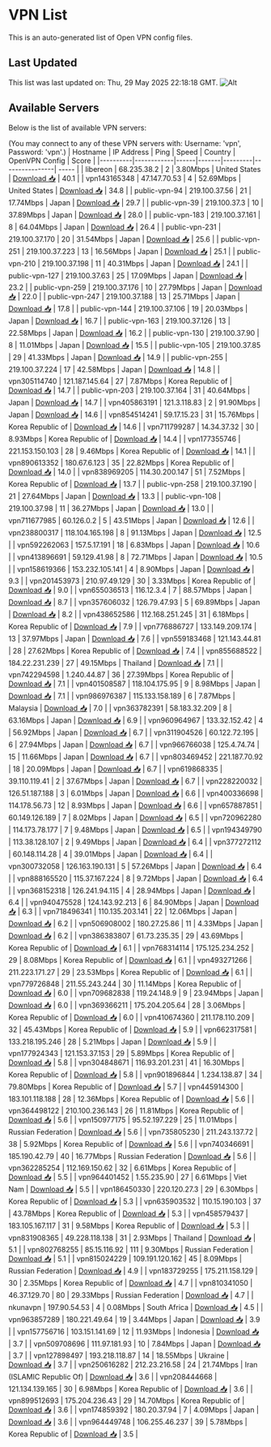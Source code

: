 # VPN List

This is an auto-generated list of Open VPN config files.

## Last Updated

This list was last updated on: Thu, 29 May 2025 22:18:18 GMT.
![Alt](https://repobeats.axiom.co/api/embed/186b98318ef1479477931607c1ad7d823f12451f.svg "Repobeats analytics image")

## Available Servers

Below is the list of available VPN servers:

(You may connect to any of these VPN servers with: Username: 'vpn', Password: 'vpn'.)
| Hostname | IP Address | Ping | Speed | Country | OpenVPN Config | Score |
|----------|------------|------|-------|---------|----------------| ----- |
| libereon | 68.235.38.2 | 2 | 3.80Mbps | United States | [Download 📥](./configs/server_0_US.ovpn) | 40.1 |
| vpn143165348 | 47.147.70.53 | 4 | 52.69Mbps | United States | [Download 📥](./configs/server_1_US.ovpn) | 34.8 |
| public-vpn-94 | 219.100.37.56 | 21 | 17.74Mbps | Japan | [Download 📥](./configs/server_2_JP.ovpn) | 29.7 |
| public-vpn-39 | 219.100.37.3 | 10 | 37.89Mbps | Japan | [Download 📥](./configs/server_3_JP.ovpn) | 28.0 |
| public-vpn-183 | 219.100.37.161 | 8 | 64.04Mbps | Japan | [Download 📥](./configs/server_4_JP.ovpn) | 26.4 |
| public-vpn-231 | 219.100.37.170 | 20 | 31.54Mbps | Japan | [Download 📥](./configs/server_5_JP.ovpn) | 25.6 |
| public-vpn-251 | 219.100.37.223 | 13 | 16.56Mbps | Japan | [Download 📥](./configs/server_6_JP.ovpn) | 25.1 |
| public-vpn-210 | 219.100.37.198 | 11 | 40.31Mbps | Japan | [Download 📥](./configs/server_7_JP.ovpn) | 24.1 |
| public-vpn-127 | 219.100.37.63 | 25 | 17.09Mbps | Japan | [Download 📥](./configs/server_8_JP.ovpn) | 23.2 |
| public-vpn-259 | 219.100.37.176 | 10 | 27.79Mbps | Japan | [Download 📥](./configs/server_9_JP.ovpn) | 22.0 |
| public-vpn-247 | 219.100.37.188 | 13 | 25.71Mbps | Japan | [Download 📥](./configs/server_10_JP.ovpn) | 17.8 |
| public-vpn-144 | 219.100.37.106 | 19 | 20.03Mbps | Japan | [Download 📥](./configs/server_11_JP.ovpn) | 16.7 |
| public-vpn-163 | 219.100.37.126 | 13 | 22.58Mbps | Japan | [Download 📥](./configs/server_12_JP.ovpn) | 16.2 |
| public-vpn-130 | 219.100.37.90 | 8 | 11.01Mbps | Japan | [Download 📥](./configs/server_13_JP.ovpn) | 15.5 |
| public-vpn-105 | 219.100.37.85 | 29 | 41.33Mbps | Japan | [Download 📥](./configs/server_14_JP.ovpn) | 14.9 |
| public-vpn-255 | 219.100.37.224 | 17 | 42.58Mbps | Japan | [Download 📥](./configs/server_15_JP.ovpn) | 14.8 |
| vpn305114740 | 121.187.145.64 | 27 | 7.87Mbps | Korea Republic of | [Download 📥](./configs/server_16_KR.ovpn) | 14.7 |
| public-vpn-203 | 219.100.37.164 | 31 | 40.64Mbps | Japan | [Download 📥](./configs/server_17_JP.ovpn) | 14.7 |
| vpn405863191 | 121.3.118.83 | 2 | 91.90Mbps | Japan | [Download 📥](./configs/server_18_JP.ovpn) | 14.6 |
| vpn854514241 | 59.17.15.23 | 31 | 15.76Mbps | Korea Republic of | [Download 📥](./configs/server_19_KR.ovpn) | 14.6 |
| vpn711799287 | 14.34.37.32 | 30 | 8.93Mbps | Korea Republic of | [Download 📥](./configs/server_20_KR.ovpn) | 14.4 |
| vpn177355746 | 221.153.150.103 | 28 | 9.46Mbps | Korea Republic of | [Download 📥](./configs/server_21_KR.ovpn) | 14.1 |
| vpn890613352 | 180.67.6.123 | 35 | 22.82Mbps | Korea Republic of | [Download 📥](./configs/server_22_KR.ovpn) | 14.0 |
| vpn838969205 | 114.30.200.147 | 51 | 7.52Mbps | Korea Republic of | [Download 📥](./configs/server_23_KR.ovpn) | 13.7 |
| public-vpn-258 | 219.100.37.190 | 21 | 27.64Mbps | Japan | [Download 📥](./configs/server_24_JP.ovpn) | 13.3 |
| public-vpn-108 | 219.100.37.98 | 11 | 36.27Mbps | Japan | [Download 📥](./configs/server_25_JP.ovpn) | 13.0 |
| vpn711677985 | 60.126.0.2 | 5 | 43.51Mbps | Japan | [Download 📥](./configs/server_26_JP.ovpn) | 12.6 |
| vpn238800317 | 118.104.165.198 | 8 | 91.13Mbps | Japan | [Download 📥](./configs/server_27_JP.ovpn) | 12.5 |
| vpn592262063 | 157.5.17.191 | 18 | 6.83Mbps | Japan | [Download 📥](./configs/server_28_JP.ovpn) | 10.6 |
| vpn413896691 | 59.129.41.98 | 8 | 72.71Mbps | Japan | [Download 📥](./configs/server_29_JP.ovpn) | 10.5 |
| vpn158619366 | 153.232.105.141 | 4 | 8.90Mbps | Japan | [Download 📥](./configs/server_30_JP.ovpn) | 9.3 |
| vpn201453973 | 210.97.49.129 | 30 | 3.33Mbps | Korea Republic of | [Download 📥](./configs/server_31_KR.ovpn) | 9.0 |
| vpn655036513 | 116.12.3.4 | 7 | 88.57Mbps | Japan | [Download 📥](./configs/server_32_JP.ovpn) | 8.7 |
| vpn357606032 | 126.79.47.93 | 5 | 69.89Mbps | Japan | [Download 📥](./configs/server_33_JP.ovpn) | 8.2 |
| vpn438652586 | 112.168.251.245 | 31 | 6.18Mbps | Korea Republic of | [Download 📥](./configs/server_34_KR.ovpn) | 7.9 |
| vpn776886727 | 133.149.209.174 | 13 | 37.97Mbps | Japan | [Download 📥](./configs/server_35_JP.ovpn) | 7.6 |
| vpn559183468 | 121.143.44.81 | 28 | 27.62Mbps | Korea Republic of | [Download 📥](./configs/server_36_KR.ovpn) | 7.4 |
| vpn855688522 | 184.22.231.239 | 27 | 49.15Mbps | Thailand | [Download 📥](./configs/server_37_TH.ovpn) | 7.1 |
| vpn742294598 | 1.240.44.87 | 36 | 27.39Mbps | Korea Republic of | [Download 📥](./configs/server_38_KR.ovpn) | 7.1 |
| vpn401508587 | 118.104.175.95 | 9 | 8.98Mbps | Japan | [Download 📥](./configs/server_39_JP.ovpn) | 7.1 |
| vpn986976387 | 115.133.158.189 | 6 | 7.87Mbps | Malaysia | [Download 📥](./configs/server_40_MY.ovpn) | 7.0 |
| vpn363782391 | 58.183.32.209 | 8 | 63.16Mbps | Japan | [Download 📥](./configs/server_41_JP.ovpn) | 6.9 |
| vpn960964967 | 133.32.152.42 | 4 | 56.92Mbps | Japan | [Download 📥](./configs/server_42_JP.ovpn) | 6.7 |
| vpn311904526 | 60.122.72.195 | 6 | 27.94Mbps | Japan | [Download 📥](./configs/server_43_JP.ovpn) | 6.7 |
| vpn966766038 | 125.4.74.74 | 15 | 11.66Mbps | Japan | [Download 📥](./configs/server_44_JP.ovpn) | 6.7 |
| vpn803469452 | 221.187.70.92 | 18 | 20.09Mbps | Japan | [Download 📥](./configs/server_45_JP.ovpn) | 6.7 |
| vpn619868335 | 39.110.119.41 | 2 | 37.67Mbps | Japan | [Download 📥](./configs/server_46_JP.ovpn) | 6.7 |
| vpn228220032 | 126.51.187.188 | 3 | 6.01Mbps | Japan | [Download 📥](./configs/server_47_JP.ovpn) | 6.6 |
| vpn400336698 | 114.178.56.73 | 12 | 8.93Mbps | Japan | [Download 📥](./configs/server_48_JP.ovpn) | 6.6 |
| vpn657887851 | 60.149.126.189 | 7 | 8.02Mbps | Japan | [Download 📥](./configs/server_49_JP.ovpn) | 6.5 |
| vpn720962280 | 114.173.78.177 | 7 | 9.48Mbps | Japan | [Download 📥](./configs/server_50_JP.ovpn) | 6.5 |
| vpn194349790 | 113.38.128.107 | 2 | 9.49Mbps | Japan | [Download 📥](./configs/server_51_JP.ovpn) | 6.4 |
| vpn377272112 | 60.148.114.28 | 4 | 39.01Mbps | Japan | [Download 📥](./configs/server_52_JP.ovpn) | 6.4 |
| vpn300732058 | 126.163.190.131 | 5 | 57.26Mbps | Japan | [Download 📥](./configs/server_53_JP.ovpn) | 6.4 |
| vpn888165520 | 115.37.167.224 | 8 | 9.72Mbps | Japan | [Download 📥](./configs/server_54_JP.ovpn) | 6.4 |
| vpn368152318 | 126.241.94.115 | 4 | 28.94Mbps | Japan | [Download 📥](./configs/server_55_JP.ovpn) | 6.4 |
| vpn940475528 | 124.143.92.213 | 6 | 84.90Mbps | Japan | [Download 📥](./configs/server_56_JP.ovpn) | 6.3 |
| vpn718496341 | 110.135.203.141 | 22 | 12.06Mbps | Japan | [Download 📥](./configs/server_57_JP.ovpn) | 6.2 |
| vpn506908002 | 180.27.25.86 | 11 | 4.33Mbps | Japan | [Download 📥](./configs/server_58_JP.ovpn) | 6.2 |
| vpn386383807 | 61.73.235.35 | 29 | 43.69Mbps | Korea Republic of | [Download 📥](./configs/server_59_KR.ovpn) | 6.1 |
| vpn768314114 | 175.125.234.252 | 29 | 8.08Mbps | Korea Republic of | [Download 📥](./configs/server_60_KR.ovpn) | 6.1 |
| vpn493271266 | 211.223.171.27 | 29 | 23.53Mbps | Korea Republic of | [Download 📥](./configs/server_61_KR.ovpn) | 6.1 |
| vpn779726848 | 211.55.243.244 | 30 | 11.14Mbps | Korea Republic of | [Download 📥](./configs/server_62_KR.ovpn) | 6.0 |
| vpn709682838 | 119.24.148.9 | 9 | 23.94Mbps | Japan | [Download 📥](./configs/server_63_JP.ovpn) | 6.0 |
| vpn369366211 | 175.204.205.64 | 28 | 3.06Mbps | Korea Republic of | [Download 📥](./configs/server_64_KR.ovpn) | 6.0 |
| vpn410674360 | 211.178.110.209 | 32 | 45.43Mbps | Korea Republic of | [Download 📥](./configs/server_65_KR.ovpn) | 5.9 |
| vpn662317581 | 133.218.195.246 | 28 | 5.21Mbps | Japan | [Download 📥](./configs/server_66_JP.ovpn) | 5.9 |
| vpn177924343 | 121.153.37.153 | 29 | 5.89Mbps | Korea Republic of | [Download 📥](./configs/server_67_KR.ovpn) | 5.8 |
| vpn304848671 | 116.93.201.231 | 41 | 16.30Mbps | Korea Republic of | [Download 📥](./configs/server_68_KR.ovpn) | 5.8 |
| vpn901896844 | 1.234.138.87 | 34 | 79.80Mbps | Korea Republic of | [Download 📥](./configs/server_69_KR.ovpn) | 5.7 |
| vpn445914300 | 183.101.118.188 | 28 | 12.36Mbps | Korea Republic of | [Download 📥](./configs/server_70_KR.ovpn) | 5.6 |
| vpn364498122 | 210.100.236.143 | 26 | 11.81Mbps | Korea Republic of | [Download 📥](./configs/server_71_KR.ovpn) | 5.6 |
| vpn150977175 | 95.52.197.229 | 25 | 11.01Mbps | Russian Federation | [Download 📥](./configs/server_72_RU.ovpn) | 5.6 |
| vpn735805230 | 211.243.137.72 | 38 | 5.92Mbps | Korea Republic of | [Download 📥](./configs/server_73_KR.ovpn) | 5.6 |
| vpn740346691 | 185.190.42.79 | 40 | 16.77Mbps | Russian Federation | [Download 📥](./configs/server_74_RU.ovpn) | 5.6 |
| vpn362285254 | 112.169.150.62 | 32 | 6.61Mbps | Korea Republic of | [Download 📥](./configs/server_75_KR.ovpn) | 5.5 |
| vpn964401452 | 1.55.235.90 | 27 | 6.61Mbps | Viet Nam | [Download 📥](./configs/server_76_VN.ovpn) | 5.5 |
| vpn186450330 | 220.120.27.3 | 29 | 6.30Mbps | Korea Republic of | [Download 📥](./configs/server_77_KR.ovpn) | 5.3 |
| vpn635903532 | 110.15.190.103 | 37 | 43.78Mbps | Korea Republic of | [Download 📥](./configs/server_78_KR.ovpn) | 5.3 |
| vpn458579437 | 183.105.167.117 | 31 | 9.58Mbps | Korea Republic of | [Download 📥](./configs/server_79_KR.ovpn) | 5.3 |
| vpn831908365 | 49.228.118.138 | 31 | 2.93Mbps | Thailand | [Download 📥](./configs/server_80_TH.ovpn) | 5.1 |
| vpn802768255 | 85.15.116.92 | 111 | 9.30Mbps | Russian Federation | [Download 📥](./configs/server_81_RU.ovpn) | 5.1 |
| vpn815024229 | 109.191.120.162 | 45 | 8.09Mbps | Russian Federation | [Download 📥](./configs/server_82_RU.ovpn) | 4.9 |
| vpn183729255 | 175.211.158.129 | 30 | 2.35Mbps | Korea Republic of | [Download 📥](./configs/server_83_KR.ovpn) | 4.7 |
| vpn810341050 | 46.37.129.70 | 80 | 29.33Mbps | Russian Federation | [Download 📥](./configs/server_84_RU.ovpn) | 4.7 |
| nkunavpn | 197.90.54.53 | 4 | 0.08Mbps | South Africa | [Download 📥](./configs/server_85_ZA.ovpn) | 4.5 |
| vpn963857289 | 180.221.49.64 | 19 | 3.44Mbps | Japan | [Download 📥](./configs/server_86_JP.ovpn) | 3.9 |
| vpn157756716 | 103.151.141.69 | 12 | 11.93Mbps | Indonesia | [Download 📥](./configs/server_87_ID.ovpn) | 3.7 |
| vpn509708696 | 111.97.181.93 | 10 | 7.84Mbps | Japan | [Download 📥](./configs/server_88_JP.ovpn) | 3.7 |
| vpn127898497 | 193.218.118.87 | 14 | 18.55Mbps | Ukraine | [Download 📥](./configs/server_89_UA.ovpn) | 3.7 |
| vpn250616282 | 212.23.216.58 | 24 | 21.74Mbps | Iran (ISLAMIC Republic Of) | [Download 📥](./configs/server_90_IR.ovpn) | 3.6 |
| vpn208444668 | 121.134.139.165 | 30 | 6.98Mbps | Korea Republic of | [Download 📥](./configs/server_91_KR.ovpn) | 3.6 |
| vpn899512693 | 175.204.236.43 | 29 | 14.70Mbps | Korea Republic of | [Download 📥](./configs/server_92_KR.ovpn) | 3.6 |
| vpn174859392 | 180.20.37.94 | 7 | 4.09Mbps | Japan | [Download 📥](./configs/server_93_JP.ovpn) | 3.6 |
| vpn964449748 | 106.255.46.237 | 39 | 5.78Mbps | Korea Republic of | [Download 📥](./configs/server_94_KR.ovpn) | 3.5 |
